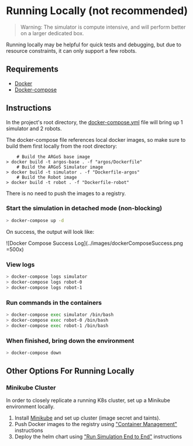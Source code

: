 # Running Locally (not recommended)

>Warning: The simulator is compute intensive, and will perform better on a larger dedicated box.

Running locally may be helpful for quick tests and debugging, but due to resource constraints, it can only support a few robots.

## Requirements

- [Docker](https://docs.docker.com/install/)
- [Docker-compose](https://docs.docker.com/compose/)

## Instructions

In the project's root directory, the [docker-compose.yml](../docker-compose.yml) file will bring up 1 simulator and 2 robots.

The docker-compose file references local docker images, so make sure to build them first locally from the root directory:

```console
    # Build the ARGoS base image
> docker build -t argos-base . -f "argos/Dockerfile"
    # Build the ARGoS Simulator image
> docker build -t simulator . -f "Dockerfile-argos"
    # Build the Robot image
> docker build -t robot . -f "Dockerfile-robot"
```

There is no need to push the images to a registry.

### Start the simulation in detached mode (non-blocking)

```bash
> docker-compose up -d
```

On success, the output will look like:

![Docker Compose Success Log](../images/dockerComposeSuccess.png =500x)

### View logs

```bash
> docker-compose logs simulator
> docker-compose logs robot-0
> docker-compose logs robot-1
```

### Run commands in the containers

```bash
> docker-compose exec simulator /bin/bash
> docker-compose exec robot-0 /bin/bash
> docker-compose exec robot-1 /bin/bash
```

### When finished, bring down the environment

```bash
> docker-compose down
```

## Other Options For Running Locally

### Minikube Cluster

In order to closely replicate a running K8s cluster, set up a Minikube environment locally.

1. Install [Minikube](https://kubernetes.io/docs/tasks/tools/install-minikube/) and set up cluster (image secret and taints).
1. Push Docker images to the registry using ["Container Management"](./ContainerManagement.md) instructions
1. Deploy the helm chart using ["Run Simulation End to End"](./RunSimulationEndToEnd.md) instructions
